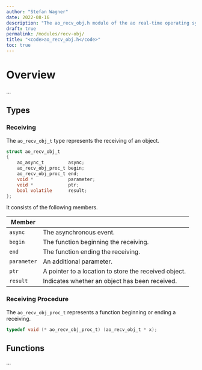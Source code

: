 ```yaml
---
author: "Stefan Wagner"
date: 2022-08-16
description: "The ao_recv_obj.h module of the ao real-time operating system."
draft: true
permalink: /modules/recv-obj/
title: "<code>ao_recv_obj.h</code>"
toc: true
---
```


# Overview

...

## Types

### Receiving

The `ao_recv_obj_t` type represents the receiving of an object.

```c
struct ao_recv_obj_t
{
    ao_async_t         async;
    ao_recv_obj_proc_t begin;
    ao_recv_obj_proc_t end;
    void *             parameter;
    void *             ptr;
    bool volatile      result;
};
```

It consists of the following members.

| Member | |
|--------|-|
| `async` | The asynchronous event. |
| `begin` | The function beginning the receiving. |
| `end` | The function ending the receiving. |
| `parameter` | An additional parameter. |
| `ptr` | A pointer to a location to store the received object. |
| `result` | Indicates whether an object has been received. |

### Receiving Procedure

The `ao_recv_obj_proc_t` represents a function beginning or ending a receiving.

```c
typedef void (* ao_recv_obj_proc_t) (ao_recv_obj_t * x);
```

## Functions

...

